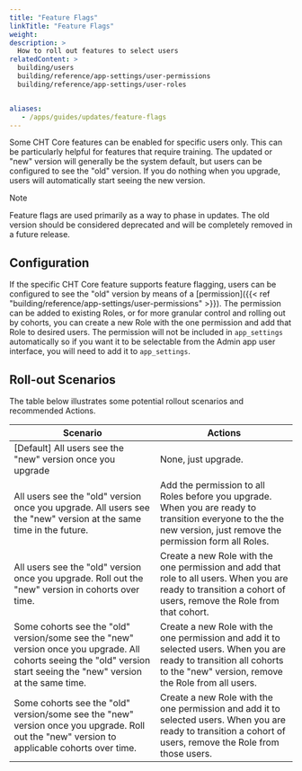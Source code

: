 ```yaml
---
title: "Feature Flags"
linkTitle: "Feature Flags"
weight: 
description: >
  How to roll out features to select users
relatedContent: >
  building/users
  building/reference/app-settings/user-permissions
  building/reference/app-settings/user-roles


aliases:
   - /apps/guides/updates/feature-flags
---
```


Some CHT Core features can be enabled for specific users only. This can be particularly helpful for features that require training. The updated or "new" version will generally be the system default, but users can be configured to see the "old" version. If you do nothing when you upgrade, users will automatically start seeing the new version.

> [!NOTE] 
> Feature flags are used primarily as a way to phase in updates. The old version should be considered deprecated and will be completely removed in a future release.

## Configuration

If the specific CHT Core feature supports feature flagging, users can be configured to see the "old" version by means of a [permission]({{< ref "building/reference/app-settings/user-permissions" >}}). The permission can be added to existing Roles, or for more granular control and rolling out by cohorts, you can create a new Role with the one permission and add that Role to desired users. The permission will not be included in `app_settings` automatically so if you want it to be selectable from the Admin app user interface, you will need to add it to `app_settings`.


## Roll-out Scenarios

The table below illustrates some potential rollout scenarios and recommended Actions.

Scenario | Actions
-- | -- 
[Default] All users see the "new" version once you upgrade | None, just upgrade.
All users see the "old" version once you upgrade. All users see the "new" version at the same time in the future. | Add the permission to all Roles before you upgrade. When you are ready to transition everyone to the the new version, just remove the permission form all Roles.
All users see the "old" version once you upgrade. Roll out the "new" version in cohorts over time. | Create a new Role with the one permission and add that role to all users. When you are ready to transition a cohort of users, remove the Role from that cohort.
Some cohorts see the "old" version/some see the "new" version once you upgrade.  All cohorts seeing the "old" version start seeing the "new" version at the same time. | Create a new Role with the one permission and add it to selected users. When you are ready to transition all cohorts to the "new" version, remove the Role from all users.
Some cohorts see the "old" version/some see the "new" version once you upgrade. Roll out the "new" version to applicable cohorts over time. | Create a new Role with the one permission and add it to selected users. When you are ready to transition a cohort of users, remove the Role from those users.
